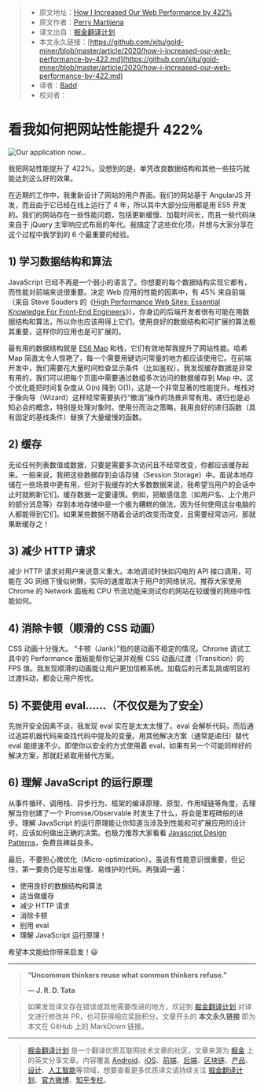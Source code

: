 > * 原文地址：[How I Increased Our Web Performance by 422%](https://blog.bitsrc.io/how-i-increased-our-web-performance-by-422-84e4997132ff)
> * 原文作者：[Perry Martijena](https://medium.com/@thisisnotperry)
> * 译文出自：[掘金翻译计划](https://github.com/xitu/gold-miner)
> * 本文永久链接：[https://github.com/xitu/gold-miner/blob/master/article/2020/how-i-increased-our-web-performance-by-422.md](https://github.com/xitu/gold-miner/blob/master/article/2020/how-i-increased-our-web-performance-by-422.md)
> * 译者：[Badd](https://juejin.im/user/5b0f6d4b6fb9a009e405dda1)
> * 校对者：

# 看我如何把网站性能提升 422%

![Our application now…](https://cdn-images-1.medium.com/max/5200/0*jDO8rVIDpzTq0vGx.jpeg)

我把网站性能提升了 422%。没想到的是，单凭改良数据结构和其他一些技巧就能达到这么好的效果。

在近期的工作中，我重新设计了网站的用户界面。我们的网站基于 AngularJS 开发，而且由于它已经在线上运行了 4 年，所以其中大部分应用都是用 ES5 开发的。我们的网站存在一些性能问题，包括更新缓慢、加载时间长，而且一些代码块来自于 jQuery 主宰响应式布局的年代。我搞定了这些优化项，并想与大家分享在这个过程中我学到的 6 个最重要的经验。

## 1) 学习数据结构和算法

JavaScript 已经不再是一个弱小的语言了。你想要的每个数据结构实现它都有，而性能对前端来说很重要。决定 Web 应用的性能的因素中，有 45% 来自前端（来自 Steve Souders 的《[High Performance Web Sites: Essential Knowledge For Front-End Engineers](http://shop.oreilly.com/product/9780596529307.do)》）。你身边的后端开发者很有可能在用数据结构和算法，所以你也应该用得上它们。使用良好的数据结构和可扩展的算法极其重要，这样你的应用也是可扩展的。

最有用的数据结构就是 [ES6 Map](https://developer.mozilla.org/en-US/docs/Web/JavaScript/Reference/Global_Objects/Map) 和栈，它们有效地帮我提升了网站性能。哈希 Map 简直太令人惊艳了，每一个需要用键访问常量的地方都应该使用它。在前端开发中，我们需要花大量时间检查显示条件（比如鉴权）。我发现缓存数据是非常有用的，我们可以把每个页面中需要通过数组多次访问的数据缓存到 Map 中。这个优化能把时间复杂度从 O(n) 降到 O(1)，这是一个非常显著的性能提升。堆栈对于像向导（Wizard）这样经常需要执行“撤消”操作的场景非常有用。递归也是必知必会的概念，特别是处理对象时。使用分而治之策略，我用良好的递归函数（具有固定的基线条件）替换了大量缓慢的函数。

## 2) 缓存

无论任何列表数值或数据，只要是需要多次访问且不经常改变，你都应该缓存起来。一般来说，我把这些数据存到会话存储（Session Storage）中。虽说本地存储在一些场景中更有用，但对于我缓存的大多数数据来说，我希望当用户的会话中止时就刷新它们。缓存数据一定要谨慎。例如，把敏感信息（如用户名、上个用户的部分消息等）存到本地存储中是一个极为糟糕的做法，因为任何使用这台电脑的人都能得到它们。如果某些数据不随着会话的改变而改变，且需要经常访问，那就果断缓存之！

## 3) 减少 HTTP 请求

减少 HTTP 请求对用户来说意义重大。本地调试时快如闪电的 API 接口调用，可能在 3G 网络下慢似树懒，实际的速度取决于用户的网络状况。推荐大家使用 Chrome 的 Network 面板和 CPU 节流功能来测试你的网站在较缓慢的网络中性能如何。

## 4) 消除卡顿（顺滑的 CSS 动画）

CSS 动画十分强大。 “卡顿（Jank）”指的是动画不稳定的情况。Chrome 调试工具中的 Performance 面板能帮你记录并观察 CSS 动画/过渡（Transition）的 FPS 值。我发现顺滑的动画能让用户更加信赖系统。加载后的元素乱跳或明显的过渡抖动，都会让用户担忧。

## 5) 不要使用 eval……（不仅仅是为了安全）

先抛开安全因素不谈，我发现 eval 实在是太太太慢了。eval 会解析代码，而后通过追踪机器代码来查找代码中提及的变量。用其他解决方案（通常是递归）替代 eval 能提速不少。即使你以安全的方式使用着 eval，如果有另一个可能同样好的解决方案，那就赶紧取用替代方案。

## 6) 理解 JavaScript 的运行原理

从事件循环、调用栈、异步行为、框架的编译原理、原型、作用域链等角度，去理解当你创建了一个 Promise/Observable 时发生了什么，将会是里程碑般的进步。理解 JavaScript 的运行原理能让你知道当涉及到性能和可扩展应用的设计时，应该如何做出正确的决策。也极力推荐大家看看 [Javascript Design Patterns](https://www.dofactory.com/javascript/design-patterns)，免费且裨益良多。

最后，不要担心微优化（Micro-optimization）。虽说有性能意识很重要，但记住，第一要务仍是写出易懂、易维护的代码。再强调一遍：

* 使用良好的数据结构和算法
* 适当做缓存
* 减少 HTTP 请求
* 消除卡顿
* 别用 eval
* 理解 JavaScript 运行原理！

希望本文能给你带来启发！😃

---

> **“Uncommon thinkers reuse what common thinkers refuse.”**
>
> **— J. R. D. Tata**

> 如果发现译文存在错误或其他需要改进的地方，欢迎到 [掘金翻译计划](https://github.com/xitu/gold-miner) 对译文进行修改并 PR，也可获得相应奖励积分。文章开头的 **本文永久链接** 即为本文在 GitHub 上的 MarkDown 链接。

---

> [掘金翻译计划](https://github.com/xitu/gold-miner) 是一个翻译优质互联网技术文章的社区，文章来源为 [掘金](https://juejin.im) 上的英文分享文章。内容覆盖 [Android](https://github.com/xitu/gold-miner#android)、[iOS](https://github.com/xitu/gold-miner#ios)、[前端](https://github.com/xitu/gold-miner#前端)、[后端](https://github.com/xitu/gold-miner#后端)、[区块链](https://github.com/xitu/gold-miner#区块链)、[产品](https://github.com/xitu/gold-miner#产品)、[设计](https://github.com/xitu/gold-miner#设计)、[人工智能](https://github.com/xitu/gold-miner#人工智能)等领域，想要查看更多优质译文请持续关注 [掘金翻译计划](https://github.com/xitu/gold-miner)、[官方微博](http://weibo.com/juejinfanyi)、[知乎专栏](https://zhuanlan.zhihu.com/juejinfanyi)。
